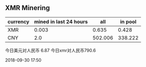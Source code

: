## XMR Minering

|currency|mined in last 24 hours|all|in pool|
|---|---|---|---|
|XMR|0.003|0.635|0.428|
|CNY|2.0|502.006|338.222|

今日美元对人民币 6.87	今日xmr对人民币790.6


2018-09-30 17:50